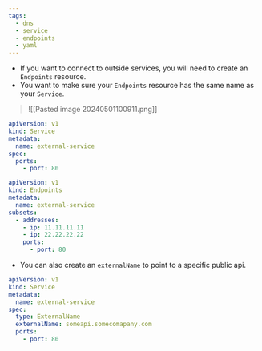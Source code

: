 ```yaml
---
tags:
  - dns
  - service
  - endpoints
  - yaml
---
```

- If you want to connect to outside services, you will need to create an `Endpoints` resource. 
- You want to make sure your `Endpoints` resource has the same name as your `Service`.

>![[Pasted image 20240501100911.png]]

```yaml
apiVersion: v1
kind: Service
metadata:
  name: external-service
spec:
  ports:
    - port: 80
```

```yaml
apiVersion: v1
kind: Endpoints
metadata:
  name: external-service
subsets:
  - addresses:
    - ip: 11.11.11.11
    - ip: 22.22.22.22
    ports:
      - port: 80
```

- You can also create an `externalName` to point to a specific public api.

```yaml
apiVersion: v1
kind: Service
metadata:
  name: external-service
spec:
  type: ExternalName
  externalName: someapi.somecomapany.com
  ports:
    - port: 80
```